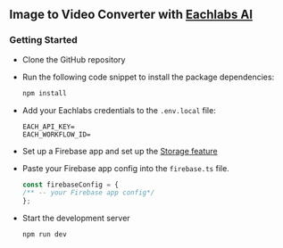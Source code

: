 ## Image to Video Converter with [Eachlabs AI](https://docs.eachlabs.ai/flow/getting-started)

### Getting Started
- Clone the GitHub repository
- Run the following code snippet to install the package dependencies:
  ```bash
  npm install
  ```
- Add your Eachlabs credentials to the `.env.local` file:
  ```env
  EACH_API_KEY=
  EACH_WORKFLOW_ID=
  ```
- Set up a Firebase app and set up the [Storage feature](https://firebase.google.com/docs/storage/web/start)
- Paste your Firebase app config into the `firebase.ts` file.
  ```ts
  const firebaseConfig = {
  /** -- your Firebase app config*/
  };
  ```

- Start the development server
  ```bash
  npm run dev
  ```
